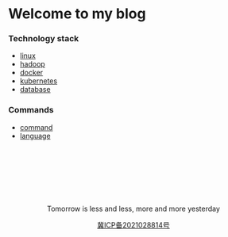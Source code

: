 # **Welcome to my blog**

### Technology stack
* [linux](linux/README.md)
* [hadoop](hadoop/README.md)  
* [docker](docker/README.md)
* [kubernetes](kubernetes/README.md)
* [database](database/README.md)

### Commands
* [command](commands/README.md)
* [language](language/README.md)



<br/><br/><br/><br/><br/><br/>
<p align="center">Tomorrow is less and less, more and more yesterday</p>
<p align="center"><a href="https://beian.miit.gov.cn">冀ICP备2021028814号</a></p>

